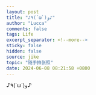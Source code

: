 ```yaml
---
layout: post
title: "♪٩(´ω`)و♪"
author: "Lucca"
comments: false
tags: Life
excerpt_separator: <!--more-->
sticky: false
hidden: false
source: jike
topic: "随手拍张照"
date: 2024-06-08 08:21:58 +0800
---
```


♪٩(´ω`)و♪

<!--more-->
